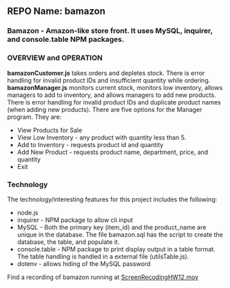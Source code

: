 ## REPO Name: bamazon
### Bamazon - Amazon-like store front. It uses MySQL, inquirer, and console.table NPM packages.

### OVERVIEW and OPERATION

**bamazonCustomer.js** takes orders and depletes stock. There is error handling for invalid product IDs and insufficient quantity while ordering. 
**bamazonManager.js** monitors current stock, monitors low inventory, allows managers to add to inventory, and allows managers to add new products. There is error handling for invalid product IDs and duplicate product names (when adding new products). There are five options for the Manager program. 
They are:
* View Products for Sale 
* View Low Inventory - any product with quantity less than 5.
* Add to Inventory - requests product id and quantity
* Add New Product - requests product name, department, price, and quantity
* Exit


### Technology
The technology/interesting features for this project includes the following:
* node.js 
* inquirer - NPM package to allow cli input
* MySQL - Both the primary key (item_id) and the product_name are unique in the database. The file bamazon.sql has the script to create the database, the table, and populate it.
* console.table - NPM package to print display output in a table format. The table handling is handled in a external file (utilsTable.js).
* dotenv - allows hiding of the MySQL password

 
Find a recording of bamazon running at [ScreenRecodingHW12.mov](ScreenRecordingHW12.mov)